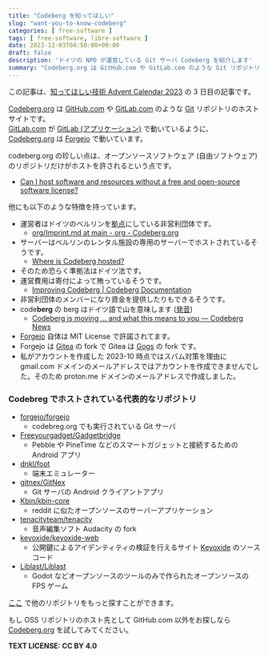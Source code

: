 ```yaml
---
title: "Codeberg を知ってほしい"
slug: "want-you-to-know-codeberg"
categories: [ free-software ]
tags: [ free-software, libre-software ]
date: 2023-12-03T04:50:00+09:00
draft: false
description: 'ドイツの NPO が運営している Git サーバ Codeberg を紹介します'
summary: "Codeberg.org は GitHub.com や GitLab.com のような Git リポジトリのホスティングサイトです。"
---
```


この記事は、[知ってほしい技術 Advent Calendar 2023](https://adventar.org/calendars/9017) の 3 日目の記事です。  

[Codeberg.org](https://codeberg.org/) は [GitHub.com](https://github.com/) や [GitLab.com](https://about.gitlab.com/) のような [Git](https://git-scm.com/) リポジトリのホストサイトです。  
[GitLab.com](https://about.gitlab.com/) が [GitLab (アプリケーション)](https://gitlab.com/gitlab-org/gitlab-foss) で動いているように、 [Codeberg.org](https://codeberg.org/) は [Forgejo](https://forgejo.org/) で動いています。  

codeberg.org の珍しい点は、オープンソースソフトウェア (自由ソフトウェア) のリポジトリだけがホストを許されるという点です。  
- [Can I host software and resources without a free and open-source software license?](https://docs.codeberg.org/getting-started/faq/#can-i-host-software-and-resources-without-a-free-and-open-source-software-license%3F)

他にも以下のような特徴を持っています。  

- 運営者はドイツのベルリンを[拠点](https://www.google.com/maps/place/Codeberg+e.V./@52.5278085,13.3379916,19z/data=!3m1!5s0x47a8510cbf604bbf:0x13f86c88be3c7dd4!4m6!3m5!1s0x47a8512a95d7bb01:0x1bc3db33f28f589c!8m2!3d52.5277375!4d13.3387882!16s%2Fg%2F11vdx0nf7z?entry=ttu)にしている非営利団体です。
    - [org/Imprint.md at main - org - Codeberg.org](https://codeberg.org/Codeberg/org/src/branch/main/Imprint.md#impressum-nach-5-tmg-imprint-according-to-german-law)
- サーバーはベルリンのレンタル施設の専用のサーバーでホストされているそうです。
    - [Where is Codeberg hosted?](https://docs.codeberg.org/getting-started/faq/#where-is-codeberg-hosted%3F)
- そのため恐らく準拠法はドイツ法です。
- 運営費用は寄付によって賄っているそうです。
    - [Improving Codeberg | Codeberg Documentation](https://docs.codeberg.org/improving-codeberg/#donate-to-codeberg)
- 非営利団体のメンバーになり資金を提供したりもできるそうです。
- code**berg** の berg はドイツ語で山を意味します ([発音](https://ja.bab.la/%E7%99%BA%E9%9F%B3/%E3%83%89%E3%82%A4%E3%83%84%E8%AA%9E/berg))
    - [Codeberg is moving ... and what this means to you — Codeberg News](https://blog.codeberg.org/codeberg-is-moving-and-what-this-means-to-you.html)
- [Forgejo](https://forgejo.org/) 自体は MIT License で許諾されてます。
- Forgejo は [Gitea](https://about.gitea.com/) の fork で Gitea は [Gogs](https://gogs.io/) の fork です。
- 私がアカウントを作成した 2023-10 時点ではスパム対策を理由に gmail.com ドメインのメールアドレスではアカウントを作成できませんでした。そのため proton.me ドメインのメールアドレスで作成しました。

### Codebreg でホストされている代表的なリポジトリ
- [forgejo/forgejo](https://codeberg.org/forgejo/forgejo)
    - codebreg.org でも実行されている Git サーバ
- [Freeyourgadget/Gadgetbridge](https://codeberg.org/Freeyourgadget/Gadgetbridge)
    - Pebble や PineTime などのスマートガジェットと接続するための Android アプリ
- [dnkl/foot](https://codeberg.org/dnkl/foot)
    - 端末エミュレーター
- [gitnex/GitNex](https://codeberg.org/gitnex/GitNex)
    - Git サーバの Android クライアントアプリ
- [Kbin/kbin-core](https://codeberg.org/Kbin/kbin-core)
    - reddit に似たオープンソースのサーバーアプリケーション
- [tenacityteam/tenacity](https://codeberg.org/tenacityteam/tenacity)
    - 音声編集ソフト Audacity の fork
- [keyoxide/keyoxide-web](https://codeberg.org/keyoxide/keyoxide-web)
    - 公開鍵によるアイデンティティの検証を行えるサイト [Keyoxide](https://keyoxide.org/) のソースコード
- [Liblast/Liblast](https://codeberg.org/Liblast/Liblast)
    - Godot などオープンソースのツールのみで作られたオープンソースの FPS ゲーム

[ここ](https://codeberg.org/explore/repos?tab=&sort=moststars&q=&language=) で他のリポジトリをもっと探すことができます。  


もし OSS リポジトリのホスト先として GitHub.com 以外をお探しなら [Codeberg.org](https://codeberg.org/) を試してみてください。  


**TEXT LICENSE: CC BY 4.0**